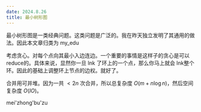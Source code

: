 ```yaml
---
date: 2024.8.26
title: 最小树形图
---
```


最小树形图是一类经典问题。这类问题是广泛的。我在昨天独立发明了其通用的做法。因此本文章归类为 my_edu

考虑贪心。对每个点向其最小入边连边。一个重要的事情是这样子的贪心是可以reduce的。具体来说，显然你一旦 lnk 了环上的一个点，那么你马上就会 lnk整个环。因此的基础上调整环上节点的边权。就好了。

合并用可并堆。因为一共 $<2n$ 次合并，所以总复杂度 $O(m+n\log n)$，然后空间复杂度 $O(IO)$。

mei'zhong'bu'zu
<!--stackedit_data:
eyJoaXN0b3J5IjpbNTkwNTU4OTUwXX0=
-->
